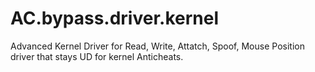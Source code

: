 # AC.bypass.driver.kernel
Advanced Kernel Driver for Read, Write, Attatch, Spoof, Mouse Position driver that stays UD for kernel Anticheats. 
